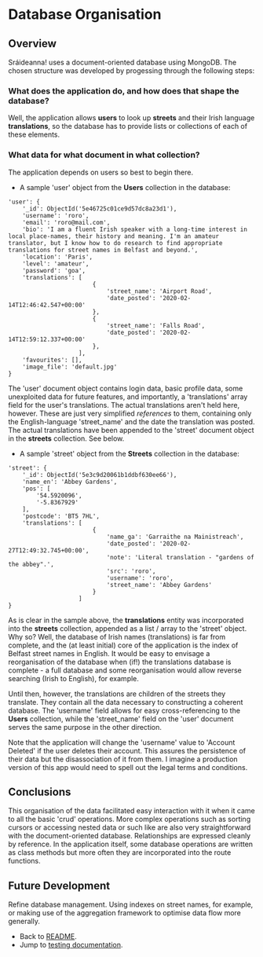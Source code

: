 # Database Organisation

## Overview
Sráideanna! uses a document-oriented database using MongoDB. The chosen structure was developed by progessing through the following steps:

### What does the application do, and how does that shape the database?
Well, the application allows **users** to look up **streets** and their Irish language **translations**, so the database has to provide lists or collections of each of these elements.

### What data for what document in what collection?
The application depends on users so best to begin there. 

* A sample 'user' object from the **Users** collection in the database:

```
'user': {
	'_id': ObjectId('5e46725c01ce9d57dc8a23d1'),
	'username': 'roro',
	'email': 'roro@mail.com',
	'bio': 'I am a fluent Irish speaker with a long-time interest in local place-names, their history and meaning. I'm an amateur translator, but I know how to do research to find appropriate translations for street names in Belfast and beyond.',
	'location': 'Paris',
	'level': 'amateur',
	'password': 'goa',
	'translations': [
						{
							'street_name': 'Airport Road',
							'date_posted': '2020-02-14T12:46:42.547+00:00'
						},
						{
							'street_name': 'Falls Road',
							'date_posted': '2020-02-14T12:59:12.337+00:00'
						},
					],
	'favourites': [],
	'image_file': 'default.jpg'
}
```

The 'user' document object contains login data, basic profile data, some unexploited data for future features, and importantly, a 'translations' array field for the user's translations. The actual translations aren't held here, however. These are just very simplified <em>references</em> to them, containing only the English-language 'street_name' and the date the translation was posted. The actual translations have been appended to the 'street' document object in the **streets** collection. See below. 

* A sample 'street' object from the **Streets** collection in the database:

```
'street': {
	'_id': ObjectId('5e3c9d20061b1ddbf630ee66'),
	'name_en': 'Abbey Gardens',
	'pos': [
		'54.5920096',
		'-5.8367929'
	],
	'postcode': 'BT5 7HL',
	'translations': [
						{
							'name_ga': 'Garraithe na Mainistreach',
							'date_posted': '2020-02-27T12:49:32.745+00:00',
							'note': 'Literal translation - "gardens of the abbey".',
							'src': 'roro',
							'username': 'roro',
							'street_name': 'Abbey Gardens'
						}
					]
}

```

As is clear in the sample above, the **translations** entity was incorporated into the **streets** collection, appended as a list / array to the 'street' object. Why so? Well, the database of Irish names (translations) is far from complete, and the (at least initial) core of the application is the index of Belfast street names in English. It would be easy to envisage a reorganisation of the database when (if!) the translations database is complete - a full database and some reorganisation would allow reverse searching (Irish to English), for example.

Until then, however, the translations are children of the streets they translate. They contain all the data necessary to constructing a coherent database. The 'username' field allows for easy cross-referencing to the **Users** collection, while the 'street_name' field on the 'user' document serves the same purpose in the other direction.

Note that the application will change the 'username' value to 'Account Deleted' if the user deletes their account. This assures the persistence of their data but the disassociation of it from them. I imagine a production version of this app would need to spell out the legal terms and conditions.

## Conclusions
This organisation of the data facilitated easy interaction with it when it came to all the basic 'crud' operations. More complex operations such as sorting cursors or accessing nested data or such like are also very straightforward with the document-oriented database. Relationships are expressed cleanly by reference. In the application itself, some database operations are written as class methods but more often they are incorporated into the route functions.

## Future Development
Refine database management. Using indexes on street names, for example, or making use of the aggregation framework to optimise data flow more generally.






* Back to [README](../../README.md).
* Jump to [testing documentation](../testing.md).
